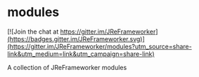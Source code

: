 # modules
[![Join the chat at https://gitter.im/JReFrameworker](https://badges.gitter.im/JReFrameworker.svg)](https://gitter.im/JReFrameworker/modules?utm_source=share-link&utm_medium=link&utm_campaign=share-link)

A collection of JReFrameworker modules
